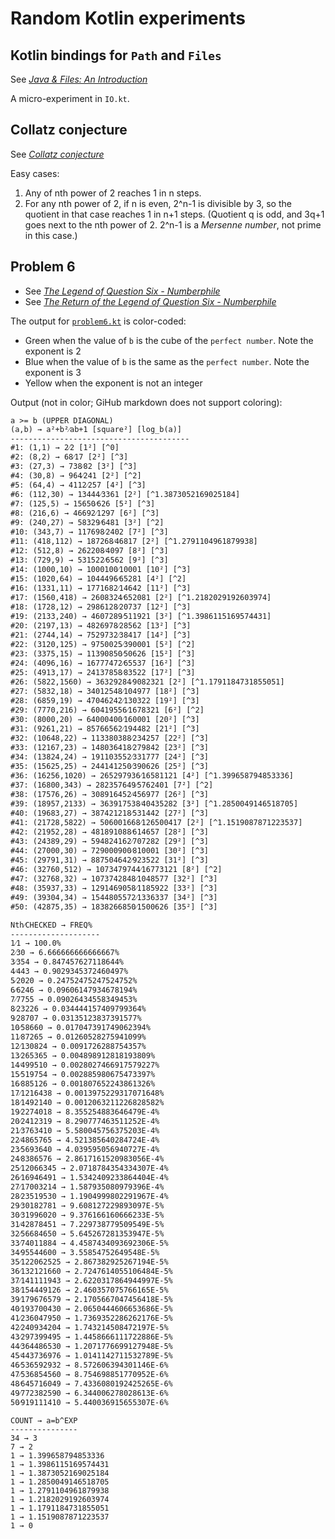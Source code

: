 # Random Kotlin experiments

## Kotlin bindings for `Path` and `Files`

See [_Java & Files: An Introduction_](https://www.marcobehler.com/guides/java-files)

A micro-experiment in `IO.kt`.

## Collatz conjecture

See [_Collatz conjecture_](https://en.wikipedia.org/wiki/Collatz_conjecture)

Easy cases:

1. Any of nth power of 2 reaches 1 in n steps.
2. For any nth power of 2, if n is even, 2^n-1 is divisible by 3, so the
quotient in that case reaches 1 in n+1 steps.  (Quotient q is odd, and
3q+1 goes next to the nth power of 2.  2^n-1 is a _Mersenne number_, not
prime in this case.)

## Problem 6

* See [_The Legend of Question Six - Numberphile_](https://youtu.be/Y30VF3cSIYQ)
* See [_The Return of the Legend of Question Six - Numberphile_](https://youtu.be/L0Vj_7Y2-xY)

The output for
[`problem6.kt`](https://github.com/binkley/spikes/blob/master/scratch/src/main/kotlin/x/scratch/problem6.kt)
is color-coded:

- Green when the value of `b` is the cube of the `perfect number`.  Note
the exponent is 2
- Blue when the value of `b` is the same as the `perfect number`.  Note the
exponent is 3
- Yellow when the exponent is not an integer

Output (not in color; GiHub markdown does not support coloring):

```
a >= b (UPPER DIAGONAL)
(a,b) → a²+b²⁄ab+1 [square²] [log_b(a)]
----------------------------------------
#1: (1,1) → 2⁄2 [1²] [^0]
#2: (8,2) → 68⁄17 [2²] [^3]
#3: (27,3) → 738⁄82 [3²] [^3]
#4: (30,8) → 964⁄241 [2²] [^2]
#5: (64,4) → 4112⁄257 [4²] [^3]
#6: (112,30) → 13444⁄3361 [2²] [^1.3873052169025184]
#7: (125,5) → 15650⁄626 [5²] [^3]
#8: (216,6) → 46692⁄1297 [6²] [^3]
#9: (240,27) → 58329⁄6481 [3²] [^2]
#10: (343,7) → 117698⁄2402 [7²] [^3]
#11: (418,112) → 187268⁄46817 [2²] [^1.2791104961879938]
#12: (512,8) → 262208⁄4097 [8²] [^3]
#13: (729,9) → 531522⁄6562 [9²] [^3]
#14: (1000,10) → 1000100⁄10001 [10²] [^3]
#15: (1020,64) → 1044496⁄65281 [4²] [^2]
#16: (1331,11) → 1771682⁄14642 [11²] [^3]
#17: (1560,418) → 2608324⁄652081 [2²] [^1.2182029192603974]
#18: (1728,12) → 2986128⁄20737 [12²] [^3]
#19: (2133,240) → 4607289⁄511921 [3²] [^1.3986115169574431]
#20: (2197,13) → 4826978⁄28562 [13²] [^3]
#21: (2744,14) → 7529732⁄38417 [14²] [^3]
#22: (3120,125) → 9750025⁄390001 [5²] [^2]
#23: (3375,15) → 11390850⁄50626 [15²] [^3]
#24: (4096,16) → 16777472⁄65537 [16²] [^3]
#25: (4913,17) → 24137858⁄83522 [17²] [^3]
#26: (5822,1560) → 36329284⁄9082321 [2²] [^1.1791184731855051]
#27: (5832,18) → 34012548⁄104977 [18²] [^3]
#28: (6859,19) → 47046242⁄130322 [19²] [^3]
#29: (7770,216) → 60419556⁄1678321 [6²] [^2]
#30: (8000,20) → 64000400⁄160001 [20²] [^3]
#31: (9261,21) → 85766562⁄194482 [21²] [^3]
#32: (10648,22) → 113380388⁄234257 [22²] [^3]
#33: (12167,23) → 148036418⁄279842 [23²] [^3]
#34: (13824,24) → 191103552⁄331777 [24²] [^3]
#35: (15625,25) → 244141250⁄390626 [25²] [^3]
#36: (16256,1020) → 265297936⁄16581121 [4²] [^1.399658794853336]
#37: (16800,343) → 282357649⁄5762401 [7²] [^2]
#38: (17576,26) → 308916452⁄456977 [26²] [^3]
#39: (18957,2133) → 363917538⁄40435282 [3²] [^1.2850049146518705]
#40: (19683,27) → 387421218⁄531442 [27²] [^3]
#41: (21728,5822) → 506001668⁄126500417 [2²] [^1.1519087871223537]
#42: (21952,28) → 481891088⁄614657 [28²] [^3]
#43: (24389,29) → 594824162⁄707282 [29²] [^3]
#44: (27000,30) → 729000900⁄810001 [30²] [^3]
#45: (29791,31) → 887504642⁄923522 [31²] [^3]
#46: (32760,512) → 1073479744⁄16773121 [8²] [^2]
#47: (32768,32) → 1073742848⁄1048577 [32²] [^3]
#48: (35937,33) → 1291469058⁄1185922 [33²] [^3]
#49: (39304,34) → 1544805572⁄1336337 [34²] [^3]
#50: (42875,35) → 1838266850⁄1500626 [35²] [^3]

Nth⁄CHECKED → FREQ%
--------------------
1⁄1 → 100.0%
2⁄30 → 6.666666666666667%
3⁄354 → 0.847457627118644%
4⁄443 → 0.9029345372460497%
5⁄2020 → 0.24752475247524752%
6⁄6246 → 0.09606147934678194%
7⁄7755 → 0.09026434558349453%
8⁄23226 → 0.034444157409799364%
9⁄28707 → 0.03135123837391577%
10⁄58660 → 0.017047391749062394%
11⁄87265 → 0.01260528275941099%
12⁄130824 → 0.0091726288754357%
13⁄265365 → 0.004898912818193809%
14⁄499510 → 0.0028027466917579227%
15⁄519754 → 0.002885980675473397%
16⁄885126 → 0.001807652243861326%
17⁄1216438 → 0.0013975229317071648%
18⁄1492140 → 0.0012063211226828582%
19⁄2274018 → 8.355254883646479E-4%
20⁄2412319 → 8.290777463511252E-4%
21⁄3763410 → 5.580045756375203E-4%
22⁄4865765 → 4.521385640284724E-4%
23⁄5693640 → 4.039595056940727E-4%
24⁄8386576 → 2.8617161520983056E-4%
25⁄12066345 → 2.0718784354334307E-4%
26⁄16946491 → 1.5342409233864404E-4%
27⁄17003214 → 1.587935080979396E-4%
28⁄23519530 → 1.1904999802291967E-4%
29⁄30182781 → 9.608127229893097E-5%
30⁄31996020 → 9.376166160666233E-5%
31⁄42878451 → 7.229738779509549E-5%
32⁄56684650 → 5.645267281353947E-5%
33⁄74011884 → 4.4587434093692306E-5%
34⁄95544600 → 3.55854752649548E-5%
35⁄122062525 → 2.867382925267194E-5%
36⁄132121660 → 2.7247614055106484E-5%
37⁄141111943 → 2.6220317864944997E-5%
38⁄154449126 → 2.460357075766165E-5%
39⁄179676579 → 2.1705667047456418E-5%
40⁄193700430 → 2.0650444606653686E-5%
41⁄236047950 → 1.7369352286262176E-5%
42⁄240934204 → 1.743214508472197E-5%
43⁄297399495 → 1.4458666111722886E-5%
44⁄364486530 → 1.2071776699127948E-5%
45⁄443736976 → 1.0141142711532789E-5%
46⁄536592932 → 8.572606394301146E-6%
47⁄536854560 → 8.754698851770952E-6%
48⁄645716049 → 7.4336080192425265E-6%
49⁄772382590 → 6.344006278028613E-6%
50⁄919111410 → 5.440036915655307E-6%

COUNT → a=b^EXP
---------------
34 → 3
7 → 2
1 → 1.399658794853336
1 → 1.3986115169574431
1 → 1.3873052169025184
1 → 1.2850049146518705
1 → 1.2791104961879938
1 → 1.2182029192603974
1 → 1.1791184731855051
1 → 1.1519087871223537
1 → 0
```
